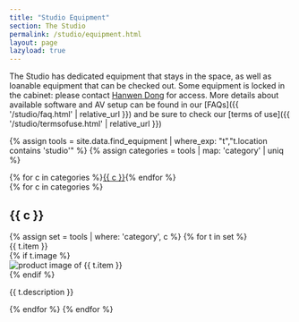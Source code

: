 ```yaml
---
title: "Studio Equipment"
section: The Studio
permalink: /studio/equipment.html
layout: page
lazyload: true
---
```


The Studio has dedicated equipment that stays in the space, as well as loanable equipment that can be checked out. 
Some equipment is locked in the cabinet: please contact [Hanwen Dong](hanwendong@uidaho.edu) for access.
More details about available software and AV setup can be found in our [FAQs]({{ '/studio/faq.html' | relative_url }}) and be sure to check our [terms of use]({{ '/studio/termsofuse.html' | relative_url }})

{% assign tools = site.data.find_equipment | where_exp: "t","t.location contains 'studio'" %}
{% assign categories = tools | map: 'category' | uniq %}
<div class="row">
<div class="col-12 mb-3 text-center">
{% for c in categories %}<a href="#{{ c | slugify }}" class="btn btn-sm btn-outline-pride-gold m-2">{{ c }}</a>{% endfor %}
</div>
{% for c in categories %}
<div class="col-12">
<h2 id="{{ c | slugify }}" class="my-4">{{ c }}</h2>
</div>
{% assign set = tools | where: 'category', c %}
{% for t in set %}
<div class="col-md-6 mb-2">
    <div class="card">
        <div class="card-header">
            {{ t.item }}
        </div>
        <div class="card-body">
            {% if t.image %}<div class="text-center"><img class="img-fluid mb-3 lazyload" data-src="{{ site.lib-media }}/studio/{{ t.image }}" alt="product image of {{ t.item }}"></div>{% endif %}
            <p class="card-text">{{ t.description }}</p>
        </div>
    </div>
</div>
{% endfor %}
{% endfor %}
</div>
